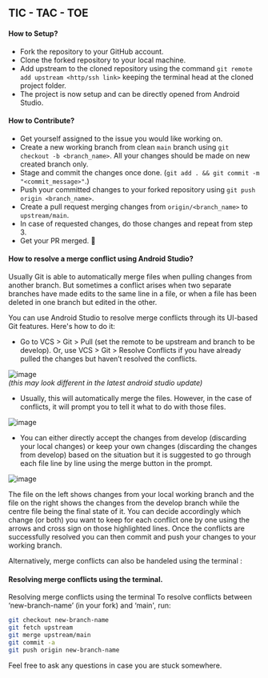 ## TIC - TAC - TOE

#### How to Setup?

- Fork the repository to your GitHub account.
- Clone the forked repository to your local machine.
- Add upstream to the cloned repository using the command `git remote add upstream <http/ssh link>` keeping the terminal head at the cloned project folder.
- The project is now setup and can be directly opened from Android Studio.

#### How to Contribute?

- Get yourself assigned to the issue you would like working on.
- Create a new working branch from clean `main` branch using `git checkout -b <branch_name>`. All your changes should be made on new created branch only.
- Stage and commit the changes once done. (`git add . && git commit -m "<commit_message>"`.)
- Push your committed changes to your forked repository using `git push origin <branch_name>`.
- Create a pull request merging changes from `origin/<branch_name>` to `upstream/main`.
- In case of requested changes, do those changes and repeat from step 3.
- Get your PR merged. 🎉

#### How to resolve a merge conflict using Android Studio?

Usually Git is able to automatically merge files when pulling changes from another branch. But sometimes a conflict arises when two separate branches have made edits to the same line in a file, or when a file has been deleted in one branch but edited in the other.

You can use Android Studio to resolve merge conflicts through its UI-based Git features. Here's how to do it:

- Go to VCS > Git > Pull (set the remote to be upstream and branch to be develop). Or, use VCS > Git > Resolve Conflicts if you have already pulled the changes but haven’t resolved the conflicts.

![image](https://user-images.githubusercontent.com/76056229/158016628-1194e344-749b-4583-9742-15549ef753e7.png)
<br>
*(this may look different in the latest android studio update)*

- Usually, this will automatically merge the files. However, in the case of conflicts, it will prompt you to tell it what to do with those files.

![image](https://user-images.githubusercontent.com/76056229/158016644-ddd7715c-b424-4926-88a9-706fab2d3c63.png)

- You can either directly accept the changes from develop (discarding your local changes) or keep your own changes (discarding the changes from develop) based on the situation but it is suggested to go through each file line by line using the merge button in the prompt.

![image](https://user-images.githubusercontent.com/76056229/158016657-91e84d88-67b6-4b85-985a-ba3fc618d34a.png)

The file on the left shows changes from your local working branch and the file on the right shows the changes from the develop branch while the centre file being the final state of it. You can decide accordingly which change (or both) you want to keep for each conflict one by one using the arrows and cross sign on those highlighted lines. Once the conflicts are successfully resolved you can then commit and push your changes to your working branch.

Alternatively, merge conflicts can also be handeled using the terminal :
#### Resolving merge conflicts using the terminal.
Resolving merge conflicts using the terminal
To resolve conflicts between ‘new-branch-name’ (in your fork) and ‘main', run:

```bash
git checkout new-branch-name
git fetch upstream
git merge upstream/main
git commit -a
git push origin new-branch-name
```

Feel free to ask any questions in case you are stuck somewhere.

